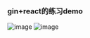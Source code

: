 ### gin+react的练习demo
![image](https://github.com/lulyqqqq/gin-bubble/assets/73020474/20e03fd6-4e18-404c-94a0-ef8aaa2ef2d1)
![image](https://github.com/lulyqqqq/gin-bubble/assets/73020474/6721241a-542d-48bc-9fb6-2df2a40350f9)
